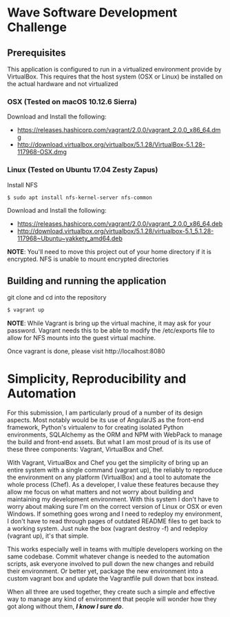 # Wave Software Development Challenge

## Prerequisites

This application is configured to run in a virtualized environment provide by
VirtualBox. This requires that the host system (OSX or Linux) be installed
on the actual hardware and not virtualized

### OSX (Tested on macOS 10.12.6 Sierra)

Download and Install the following:

* https://releases.hashicorp.com/vagrant/2.0.0/vagrant_2.0.0_x86_64.dmg
* http://download.virtualbox.org/virtualbox/5.1.28/VirtualBox-5.1.28-117968-OSX.dmg

### Linux (Tested on Ubuntu 17.04 Zesty Zapus)

Install NFS

```bash
$ sudo apt install nfs-kernel-server nfs-common
```

Download and Install the following:

* https://releases.hashicorp.com/vagrant/2.0.0/vagrant_2.0.0_x86_64.deb
* http://download.virtualbox.org/virtualbox/5.1.28/virtualbox-5.1_5.1.28-117968~Ubuntu~yakkety_amd64.deb

**NOTE**: You'll need to move this project out of your home directory if it is encrypted. NFS is unable to mount encrypted directories

## Building and running the application

git clone and cd into the repository

```bash
$ vagrant up
```

**NOTE**: While Vagrant is bring up the virtual machine, it may ask for your password.
Vagrant needs this to be able to modify the /etc/exports file to allow for NFS
mounts into the guest virtual machine.

Once vagrant is done, please visit http://localhost:8080

# Simplicity, Reproducibility and Automation

For this submission, I am particularly proud of a number of its design aspects. Most notably would be its use of AngularJS as the front-end framework, Python's virtualenv to for creating isolated Python environments, SQLAlchemy as the ORM and NPM with WebPack to manage the build and front-end assets. But what I am most proud of is its use of these three components: Vagrant, VirtualBox and Chef.

With Vagrant, VirtualBox and Chef you get the simplicity of bring up an entire system with a single command (vagrant up), the reliably to reproduce the environment on any platform (VirtualBox) and a tool to automate the whole process (Chef). As a developer, I value these features because they allow me focus on what matters and not worry about building and maintaining my development environment. With this system I don't have to worry about making sure I'm on the correct version of Linux or OSX or even Windows. If something goes wrong and I need to redeploy my environment, I don't have to read through pages of outdated README files to get back to a working system. Just nuke the box (vagrant destroy -f) and redeploy (vagrant up), it's that simple.

This works especially well in teams with multiple developers working on the same codebase. Commit whatever change is needed to the automation scripts, ask everyone involved to pull down the new changes and rebuild their environment. Or better yet, package the new environment into a custom vagrant box and update the Vagrantfile pull down that box instead.

When all three are used together, they create such a simple and effective way to manage any kind of environment that people will wonder how they got along without them, **_I know I sure do_**.
